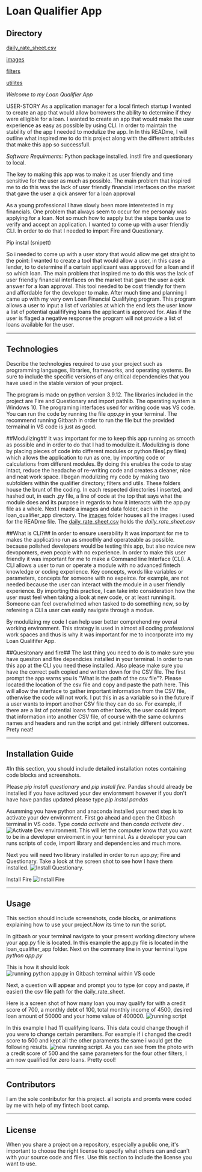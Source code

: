 # Loan Qualifier App

## Directory ##

[daily_rate_sheet.csv](data)

[images](images)

[filters](qualifier/filters)

[utilites](qualifier/utils)


*Welcome to my Loan Qualifier App*

USER-STORY
As a application manager for a local fintech startup I wanted to create an app that would allow borrowers the ability 
to determine if they were elligible for a loan. I wanted to create an app that would make the user experience as easy as possible by using CLI. In order to maintain the stability of the app I needed to modulize the app.  In In this READme, I will outline  what inspired me to do this project along with the different attributes that make this app so successfull. 

*Software Requirments:*
Python package installed. 
instll fire and questionary to local. 

The key to making this app was to make it as user friendly and time sensitive for the user as much as possible. The main problem that inspired me to do this was the lack of user friendly financial interfaces on the market that gave the user a qick answer for a loan approval

As a young professional I have slowly been more interetested in my financials. One problem that always seem to occur for me personaly was applying for a loan. Not so much how to aapply but the steps banks use to verify and accept an application. I wanted to come up with a user friendly CLI. In order to do that I needed to import Fire and Questionary.

Pip instal (snipett)

So i needed to come up with a user story that would allow me get straight to the point: I wanted to create a tool that would allow a user, in this case a lender,  to to determine if a certain applicaant was approved for a loan and if so which loan.   The main problem that inspired me to do this was the lack of user friendly financial interfaces on the market that gave the user a qick answer for a loan approval. This tool needed to be cost friendly for them and affordable for the developer to make. After much time and planning I came up with my very own Loan Financial Qualifying program. This program allows a user to input a list of variables at which the end lets the user know a list of potential qualififying loans the applicant is approved for. Alas if the user is flaged a negative response the program will not provide a list of loans available for the user. 



---

## Technologies



Describe the technologies required to use your project such as programming languages, libraries, frameworks, and operating systems. Be sure to include the specific versions of any critical dependencies that you have used in the stable version of your project.

The program is made on python version 3.9.12. The libraries included in the project are Fire and Questionary and import pathlib. The operating system is Windows 10. The programing interfaces used for writing code was VS code. You can run the code by running the file *app.py* in your terminal. The recommend running Gitbash in order to run the file but the provided termainal in VS code is just as good. 

##Modulizing##
 It was important for me to keep this app running as smooth as possible and in order to do that I had to modulize it.  Modulizing is done by placing pieces of code into different modules or python files(.py files) which allows the application to run as one, by importing code or calculations from different modules.  By doing this enables the code to stay intact, reduce the headache of re-writing code and creates a cleaner, nice and neat work space.  I began modulizing my code by making two subfolders within the qualifier directory; filters and utils. These folders house the brunt of the coding.  In each respected directories I inserted, and hashed out, in each .py file, a line of code at the top that says what the module does and its purpose in regards to how it interacts with the app.py file as a whole. Next I made a images and data folder, each in the loan_qualifier_app directory. The [images](images) folder houses all the images i used for the READme file. The [daily_rate_sheet.csv](data) holds the *daily_rate_sheet.csv*

 ##What is CLI?##
In order to ensure userability It was important for me to makes the applicatino run as smoothly and operateable as possible. 
because polished developers would be testing this app, but also novice new devopomers, even people with no experience. In order to make this user friendly it was important for me to make a Command line Interface (CLI). A CLI allows a user to run or operate a module with no advanced fintech knowledge or coding experience.  Key concepts, words like variables or parameters, concepts for someone with no expeirce. for example, are not needed because the user can interact with the module in a user friendly experience. By importing this practice, I can take into consideration how the user must feel when taking a look at new code, or at least running it. Someone can feel overwhelmed when tasked to do something new, so by refereing a CLI a user can easily navigate through a modue. 

 By modulizing my code I can help user better comprehend my overal working environment. This strategy is used in almost all coding professional work spaces and thus is why it was important for me to incorporate into my Loan Qualififer App. 


##Quesitonary and fire##
The last thing you need to do is to make sure you have quesiton and fire dependcies installed in your terminal. In order to run this app at the CLI you need these installed. Also please make sure you have the correct path copied and written down for the CSV file. The first prompt the app warns you is "What is the path of the csv file"?. Please located the location of the csv file and copy and paste the path here. This will allow the interface to gather important information from the CSV file, otherwise the code will not work. I put this in as a variable so in the future if a user wants to import another CSV file they can do so. For example, if there are a list of potential loans from other banks, the user could import that information into another CSV file, of course with the same columns names and headers and run the script and get intriely different outcomes. Prety neat!



---

## Installation Guide


#In this section, you should include detailed installation notes containing code blocks and screenshots.

Please *pip install questionary* and *pip install fire*. Pandas should already be installed if you have acitaved your dev enviornment however if you don't have have pandas updated please type *pip instal pandas*

Asumming you have python and anaconda installed your next step is to activate your dev environment. First go ahead and open the Gitbash terminal in VS code. Type *conda activate* and then *conda activate dev* . ![Activate Dev environment.](images/conda_activate_dev.png)
This will let the computer know that you want to be in a developer enviroment in your terminal. As a developer you can runs scripts of code, import library and dependencies and much more.  

Next you will need two library installed in order to run app.py; Fire and Questionary. Take a look at the screen shot to see how I have them installed. 
![Install Questionary.](images/install_questionary.png)

Install Fire
![Install Fire](images/install_fire.png)




---

## Usage
This section should include screenshots, code blocks, or animations explaining how to use your project.Now its time to run the script. 



In gitbash or your terminal navigate to your present working directory where your app.py file is located. In this example the app.py file is located in the loan_qualifter_app folder. Next on the commany line in your terminal type *python app.py*

This is how it should look ![running python app.py in Gitbash terminal within VS code](images/running_python_app.png)

Next, a question will appear and prompt you to type (or copy and paste, if easier) the csv file path for the daily_rate_sheet. 

Here is a screen shot of how many loan you may qualify for with a credit score of 700, a monthly debt of 100, total monthly income of 4500, desired loan amount of 50000 and your home value of 400000. ![running script](images/app.png)

In this example I had 11 qualifying loans. This data could change though if you were to change certain peramiters. For example if i changed the credit score to 500 and kept all the other paraments the same i would get the following results. ![new running script](images/adjust_run_app.png). As you can see from the photo with a credit score of 500 and the same parameters for the four other filters, I am now qualified for zero loans. Pretty cool!


---

## Contributors

I am the sole contributor for this project. all scripts and promts were coded by me with help of my fintech boot camp. 


---

## License

When you share a project on a repository, especially a public one, it's important to choose the right license to specify what others can and can't with your source code and files. Use this section to include the license you want to use.
